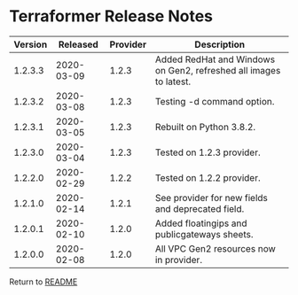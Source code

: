 # Terraformer Release Notes

| Version | Released | Provider | Description |
| --- | --- | --- | --- |
| 1.2.3.3 | 2020-03-09 | 1.2.3 | Added RedHat and Windows on Gen2, refreshed all images to latest. |
| 1.2.3.2 | 2020-03-08 | 1.2.3 | Testing -d command option. |
| 1.2.3.1 | 2020-03-05 | 1.2.3 | Rebuilt on Python 3.8.2. |
| 1.2.3.0 | 2020-03-04 | 1.2.3 | Tested on 1.2.3 provider. |
| 1.2.2.0 | 2020-02-29 | 1.2.2 | Tested on 1.2.2 provider. |
| 1.2.1.0 | 2020-02-14 | 1.2.1 | See provider for new fields and deprecated field. |
| 1.2.0.1 | 2020-02-10 | 1.2.0 | Added floatingips and publicgateways sheets. |
| 1.2.0.0 | 2020-02-08 | 1.2.0 | All VPC Gen2 resources now in provider. |

Return to [README](/README.md)
